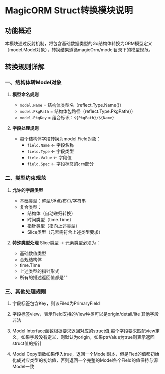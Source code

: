 # MagicORM Struct转换模块说明

## 功能概述

本模块通过反射机制，将包含基础数据类型的Go结构体转换为ORM模型定义（model.Model对象），转换结果遵循magicOrm/model目录下的模型规范。

## 转换规则详解

### 一、结构体转Model对象

1. **模型命名规则**
   - `model.Name` = 结构体类型名（reflect.Type.Name()）
   - `model.PkgPath` = 结构体包路径（reflect.Type.PkgPath()）
   - `model.PkgKey` = 组合标识：`${PkgPath}/${Name}`

2. **字段处理规则**
   - 每个结构体字段转换为model.Field对象：
     - `field.Name` ← 字段名称
     - `field.Type` ← 字段类型
     - `field.Value` ← 字段值
     - `field.Spec` ← 字段标签的`orm`部分

### 二、类型约束规范

1. **允许的字段类型**
   - 基础类型：整型/浮点/布尔/字符串
   - 复合类型：
     - 结构体（自动递归转换）
     - 时间类型（time.Time）
     - 指针类型（指向上述类型）
     - Slice类型（元素需符合上述类型要求）

2. **特殊类型处理**
   Slice类型 → 元素类型必须为：
   - 基础数值类型
   - 合规结构体
   - time.Time
   - 上述类型的指针形式
   - 所有的描述返回值都是""

### 三、其他处理规则

1. 字段标签包含Key，则该Filed为PrimaryField

2. 字段标签view，表示Field支持的View种类可以是origin/detail/lite 其他字段非法

3. Model Interface函数根据要求返回对应的struct值,每个字段要求匹配view定义，如果字段没有定义，则默认为origin，如果ptrValue为true则表示返回struct值的指针

4. Model Copy函数如果传入true，返回一个Model副本，但是Fied的值都初始化成对应类型的初始值，否则返回一个完整的Model各个Field的值保持与源Model一致
